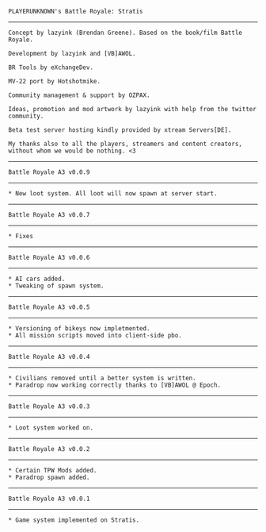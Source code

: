 

	PLAYERUNKNOWN's Battle Royale: Stratis
________________________________________________________________________________________________________________________________________


	Concept by lazyink (Brendan Greene). Based on the book/film Battle Royale.

	Development by lazyink and [VB]AWOL.

	BR Tools by eXchangeDev.
	
	MV-22 port by Hotshotmike.
	
	Community management & support by OZPAX.

	Ideas, promotion and mod artwork by lazyink with help from the twitter community.

	Beta test server hosting kindly provided by xtream Servers[DE].
	
	My thanks also to all the players, streamers and content creators, without whom we would be nothing. <3
	

________________________________________________________________________________________________________________________________________

	Battle Royale A3 v0.0.9
________________________________________________________________________________________________________________________________________

	* New loot system. All loot will now spawn at server start.

________________________________________________________________________________________________________________________________________

	Battle Royale A3 v0.0.7
________________________________________________________________________________________________________________________________________

	* Fixes
	
________________________________________________________________________________________________________________________________________

	Battle Royale A3 v0.0.6
________________________________________________________________________________________________________________________________________

	* AI cars added.
	* Tweaking of spawn system.
	
________________________________________________________________________________________________________________________________________

	Battle Royale A3 v0.0.5
________________________________________________________________________________________________________________________________________

	* Versioning of bikeys now impletmented.
	* All mission scripts moved into client-side pbo.
	
________________________________________________________________________________________________________________________________________

	Battle Royale A3 v0.0.4
________________________________________________________________________________________________________________________________________

	* Civilians removed until a better system is written.
	* Paradrop now working correctly thanks to [VB]AWOL @ Epoch.
	
________________________________________________________________________________________________________________________________________

	Battle Royale A3 v0.0.3
________________________________________________________________________________________________________________________________________

	* Loot system worked on.
	
________________________________________________________________________________________________________________________________________

	Battle Royale A3 v0.0.2
________________________________________________________________________________________________________________________________________

	* Certain TPW Mods added.
	* Paradrop spawn added.

________________________________________________________________________________________________________________________________________

	Battle Royale A3 v0.0.1
________________________________________________________________________________________________________________________________________

	* Game system implemented on Stratis.
	
